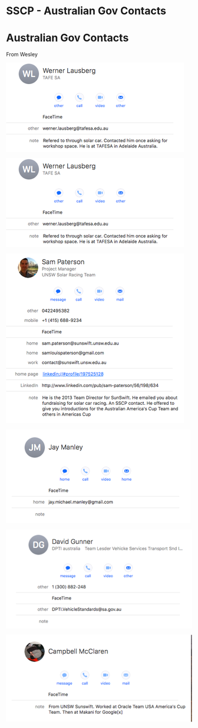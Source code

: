 # SSCP - Australian Gov Contacts

# Australian Gov Contacts

From Wesley

![](../../../../../assets/image_605efa6871.png)

![](../../../../../assets/image_f398aade97.png)

![](../../../../../assets/image_d94e6a298e.png)

![](../../../../../assets/image_9daddb9b39.png)

![](../../../../../assets/image_45ce89fb69.png)

![](../../../../../assets/image_3c70138a3b.png)

